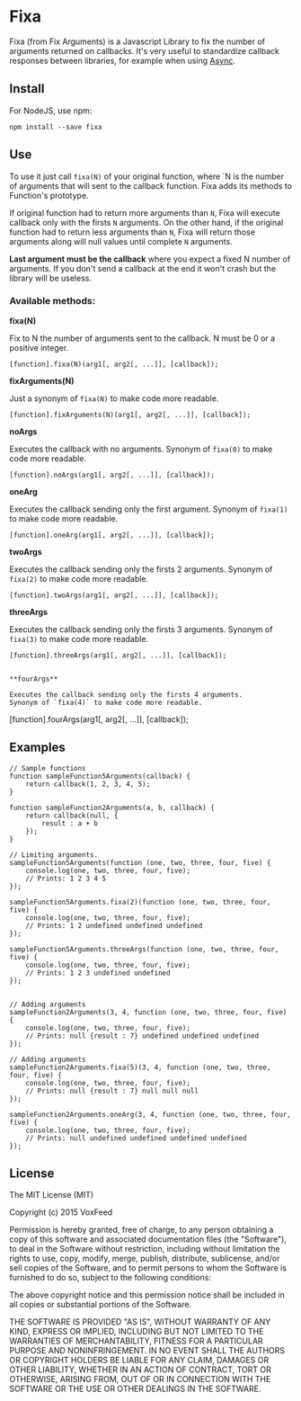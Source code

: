 # Fixa
Fixa (from Fix Arguments) is a Javascript Library to fix the number of arguments returned on callbacks.
It's very useful to standardize callback responses between libraries, for example when using [Async](https://github.com/caolan/async).

## Install

For NodeJS, use npm:

```
npm install --save fixa
```

## Use

To use it just call `fixa(N)` of your original function, where `N is the number of arguments that will sent to the callback function.
Fixa adds its methods to Function's prototype.

If original function had to return more arguments than `N`, Fixa will execute callback only with the firsts `N` arguments.
On the other hand, if the original function had to return less arguments than `N`, Fixa will return those arguments along
will null values until complete `N` arguments.

**Last argument must be the callback** where you expect a fixed N number of arguments.
If you don't send a callback at the end it won't crash but the library will be useless.


### Available methods:

**fixa(N)**

Fix to N the number of arguments sent to the callback.
N must be 0 or a positive integer.
```
[function].fixa(N)(arg1[, arg2[, ...]], [callback]);
```

**fixArguments(N)**

Just a synonym of `fixa(N)` to make code more readable.
```
[function].fixArguments(N)(arg1[, arg2[, ...]], [callback]);
```

**noArgs**

Executes the callback with no arguments.
Synonym of `fixa(0)` to make code more readable.
```
[function].noArgs(arg1[, arg2[, ...]], [callback]);
```

**oneArg**

Executes the callback sending only the first argument.
Synonym of `fixa(1)` to make code more readable.
```
[function].oneArg(arg1[, arg2[, ...]], [callback]);
```

**twoArgs**

Executes the callback sending only the firsts 2 arguments.
Synonym of `fixa(2)` to make code more readable.
```
[function].twoArgs(arg1[, arg2[, ...]], [callback]);
```

**threeArgs**

Executes the callback sending only the firsts 3 arguments.
Synonym of `fixa(3)` to make code more readable.
```
[function].threeArgs(arg1[, arg2[, ...]], [callback]);


**fourArgs**

Executes the callback sending only the firsts 4 arguments.
Synonym of `fixa(4)` to make code more readable.
```
[function].fourArgs(arg1[, arg2[, ...]], [callback]);


## Examples

```
// Sample functions
function sampleFunction5Arguments(callback) {
    return callback(1, 2, 3, 4, 5);
}

function sampleFunction2Arguments(a, b, callback) {
    return callback(null, {
        result : a + b
    });
}

// Limiting arguments.
sampleFunction5Arguments(function (one, two, three, four, five) {
    console.log(one, two, three, four, five);
    // Prints: 1 2 3 4 5
});

sampleFunction5Arguments.fixa(2)(function (one, two, three, four, five) {
    console.log(one, two, three, four, five);
    // Prints: 1 2 undefined undefined undefined
});

sampleFunction5Arguments.threeArgs(function (one, two, three, four, five) {
    console.log(one, two, three, four, five);
    // Prints: 1 2 3 undefined undefined
});


// Adding arguments
sampleFunction2Arguments(3, 4, function (one, two, three, four, five) {
    console.log(one, two, three, four, five);
    // Prints: null {result : 7} undefined undefined undefined
});

// Adding arguments
sampleFunction2Arguments.fixa(5)(3, 4, function (one, two, three, four, five) {
    console.log(one, two, three, four, five);
    // Prints: null {result : 7} null null null
});

sampleFunction2Arguments.oneArg(3, 4, function (one, two, three, four, five) {
    console.log(one, two, three, four, five);
    // Prints: null undefined undefined undefined undefined
});
```

## License

The MIT License (MIT)

Copyright (c) 2015 VoxFeed

Permission is hereby granted, free of charge, to any person obtaining a copy
of this software and associated documentation files (the "Software"), to deal
in the Software without restriction, including without limitation the rights
to use, copy, modify, merge, publish, distribute, sublicense, and/or sell
copies of the Software, and to permit persons to whom the Software is
furnished to do so, subject to the following conditions:

The above copyright notice and this permission notice shall be included in all
copies or substantial portions of the Software.

THE SOFTWARE IS PROVIDED "AS IS", WITHOUT WARRANTY OF ANY KIND, EXPRESS OR
IMPLIED, INCLUDING BUT NOT LIMITED TO THE WARRANTIES OF MERCHANTABILITY,
FITNESS FOR A PARTICULAR PURPOSE AND NONINFRINGEMENT. IN NO EVENT SHALL THE
AUTHORS OR COPYRIGHT HOLDERS BE LIABLE FOR ANY CLAIM, DAMAGES OR OTHER
LIABILITY, WHETHER IN AN ACTION OF CONTRACT, TORT OR OTHERWISE, ARISING FROM,
OUT OF OR IN CONNECTION WITH THE SOFTWARE OR THE USE OR OTHER DEALINGS IN THE
SOFTWARE.
